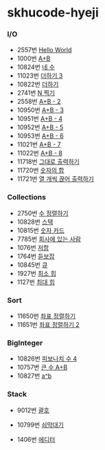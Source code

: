 # skhucode-hyeji



### I/O

+ 2557번 [Hello World](https://github.com/skhucode/skhucode-hyeji/blob/master/skhucode/src/skhucode/IO/B2557.java)
+ 1000번 [A+B](https://github.com/skhucode/skhucode-hyeji/blob/master/skhucode/src/skhucode/IO/B1000.java)
+ 10824번 [네 수](https://github.com/skhucode/skhucode-hyeji/blob/master/skhucode/src/skhucode/IO/B10824.java)
+ 11023번 [더하기 3](https://github.com/skhucode/skhucode-hyeji/blob/master/skhucode/src/skhucode/IO/B11023.java)
+ 10822번 [더하기](https://github.com/skhucode/skhucode-hyeji/blob/master/skhucode/src/skhucode/IO/B10822.java)
+ 2741번 [N 찍기](https://github.com/skhucode/skhucode-hyeji/blob/master/skhucode/src/skhucode/IO/B2741.java)
+ 2558번 [A+B - 2](https://github.com/lwiiiiii/skhucode-hyeji/blob/master/skhucode/src/skhucode/IO/B2558.java)
+ 10950번 [A+B - 3](https://github.com/lwiiiiii/skhucode-hyeji/blob/master/skhucode/src/skhucode/IO/B10950.java)
+ 10951번 [A+B - 4](https://github.com/lwiiiiii/skhucode-hyeji/blob/master/skhucode/src/skhucode/IO/B10951.java)
+ 10952번 [A+B - 5](https://github.com/lwiiiiii/skhucode-hyeji/blob/master/skhucode/src/skhucode/IO/B10952.java)
+ 10953번 [A+B - 6](https://github.com/lwiiiiii/skhucode-hyeji/blob/master/skhucode/src/skhucode/IO/B10953.java)
+ 11021번 [A+B - 7](https://github.com/lwiiiiii/skhucode-hyeji/blob/master/skhucode/src/skhucode/IO/B11021.java)
+ 11022번 [A+B - 8](https://github.com/lwiiiiii/skhucode-hyeji/blob/master/skhucode/src/skhucode/IO/B11022.java)
+ 11718번 [그대로 출력하기](https://github.com/lwiiiiii/skhucode-hyeji/blob/master/skhucode/src/skhucode/IO/B11718.java)
+ 11720번 [숫자의 합](https://github.com/lwiiiiii/skhucode-hyeji/blob/master/skhucode/src/skhucode/IO/B11720.java)
+ 11721번 [열 개씩 끊어 출력하기](https://github.com/lwiiiiii/skhucode-hyeji/blob/master/skhucode/src/skhucode/IO/B11721.java)



### Collections

+ 2750번 [수 정렬하기](https://github.com/skhucode/skhucode-hyeji/blob/master/skhucode/src/skhucode/Collections/B2750.java)
+ 10828번 [스택](https://github.com/skhucode/skhucode-hyeji/blob/master/skhucode/src/skhucode/Collections/B10828.java)
+ 10815번 [숫자 카드](https://github.com/skhucode/skhucode-hyeji/blob/master/skhucode/src/skhucode/Collections/B10815.java)
+ 7785번 [회사에 있는 사람](https://github.com/skhucode/skhucode-hyeji/blob/master/skhucode/src/skhucode/Collections/B7785.java)
+ 1076번 [저항](https://github.com/skhucode/skhucode-hyeji/blob/master/skhucode/src/skhucode/Collections/B1076.java)
+ 1764번 [듣보잡](https://github.com/skhucode/skhucode-hyeji/blob/master/skhucode/src/skhucode/Collections/B1764.java)
+ 10845번 [큐](https://github.com/skhucode/skhucode-hyeji/blob/master/skhucode/src/skhucode/Collections/B10845.java)
+ 1927번 [최소 힙](https://github.com/skhucode/skhucode-hyeji/blob/master/skhucode/src/skhucode/Collections/B1927.java)
+ 1127번 [최대 힙](https://github.com/skhucode/skhucode-hyeji/blob/master/skhucode/src/skhucode/Collections/B1127.java)



### Sort

+ 11650번 [좌표 정렬하기](https://github.com/skhucode/skhucode-hyeji/blob/master/skhucode/src/skhucode/Sort/B11650.java) 
+ 11651번 [좌표 정렬하기 2](https://github.com/skhucode/skhucode-hyeji/blob/master/skhucode/src/skhucode/Sort/B11651.java)



### BigInteger

+ 10826번 [피보나치 수 4](https://github.com/skhucode/skhucode-hyeji/blob/master/skhucode/src/skhucode/BigInteger/B10826.java)
+ 10757번 [큰 수 A+B](https://github.com/skhucode/skhucode-hyeji/blob/master/skhucode/src/skhucode/BigInteger/B10757.java)
+ 10827번 [a^b](https://github.com/skhucode/skhucode-hyeji/blob/master/skhucode/src/skhucode/BigInteger/B10827.java)



### Stack

+ 9012번 [괄호]()

+ 10799번 [쇠막대기]()

+ 1406번 [에디터]()

  

